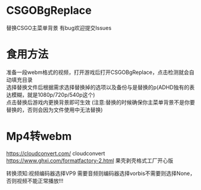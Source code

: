 # CSGOBgReplace
替换CSGO主菜单背景
有bug欢迎提交Issues

# 食用方法
准备一段webm格式的视频，打开游戏后打开CSGOBgReplace，点击检测就会自动填充目录<br>
选择替换文件后根据需求选择替换掉的选项以及备份与是替换的p(ADHD独有的表达模糊，就是1080p/720p/540p这个)<br>
点击替换后游戏内更换背景即可生效 (注意:替换的时候确保你主菜单背景不是你要替换的，否则会因为文件使用中无法替换)<br>

# Mp4转webm
https://cloudconvert.com/ cloudconvert <br>
https://www.ghxi.com/formatfactory-2.html 果壳剥壳格式工厂开心版 <br>

转换须知:视频编码器选择VP9 需要音频则编码器选择vorbis不需要则选择None，否则视频不能正常播放!!!
